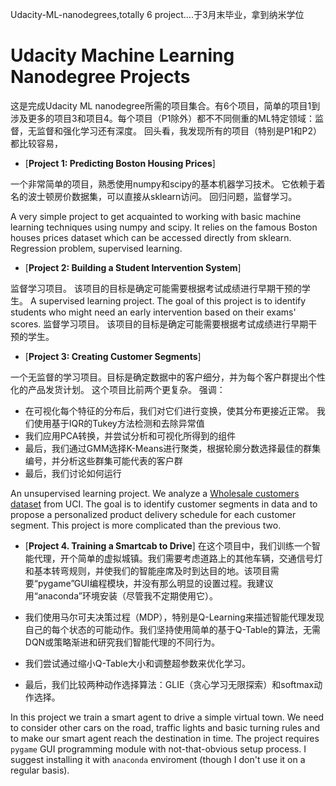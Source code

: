 Udacity-ML-nanodegrees,totally 6 project....于3月末毕业，拿到纳米学位
# Udacity Machine Learning Nanodegree Projects
这是完成Udacity ML nanodegree所需的项目集合。有6个项目，简单的项目1到涉及更多的项目3和项目4。每个项目（P1除外）都不不同侧重的ML特定领域：监督，无监督和强化学习还有深度。 回头看，我发现所有的项目（特别是P1和P2）都比较容易，

* [**Project 1: Predicting Boston Housing Prices**]

一个非常简单的项目，熟悉使用numpy和scipy的基本机器学习技术。 它依赖于着名的波士顿房价数据集，可以直接从sklearn访问。 回归问题，监督学习。

A very simple project to get acquainted to working with basic machine learning techniques using numpy and scipy. It relies on the famous Boston houses prices dataset which can be accessed directly from sklearn. Regression problem, supervised learning.

* [**Project 2: Building a Student Intervention System**]

监督学习项目。 该项目的目标是确定可能需要根据考试成绩进行早期干预的学生。
A supervised learning project. The goal of this project is to identify students who might need an early intervention based on their exams' scores. 监督学习项目。 该项目的目标是确定可能需要根据考试成绩进行早期干预的学生。


* [**Project 3: Creating Customer Segments**]

一个无监督的学习项目。目标是确定数据中的客户细分，并为每个客户群提出个性化的产品发货计划。 这个项目比前两个更复杂。 强调：

* 在可视化每个特征的分布后，我们对它们进行变换，使其分布更接近正常。 我们使用基于IQR的Tukey方法检测和去除异常值
* 我们应用PCA转换，并尝试分析和可视化所得到的组件
* 最后，我们通过GMM选择K-Means进行聚类，根据轮廓分数选择最佳的群集编号，并分析这些群集可能代表的客户群
* 最后，我们讨论如何运行

An unsupervised learning project. We analyze a [Wholesale customers dataset](https://archive.ics.uci.edu/ml/datasets/Wholesale+customers) from UCI. The goal is to identify customer segments in data and to propose a personalized product delivery schedule for each customer segment. This project is more complicated than the previous two. 

* [**Project 4. Training a Smartcab to Drive**]
在这个项目中，我们训练一个智能代理，开个简单的虚拟城镇。我们需要考虑道路上的其他车辆，交通信号灯和基本转弯规则，并使我们的智能座席及时到达目的地。该项目需要“pygame”GUI编程模块，并没有那么明显的设置过程。我建议用“anaconda”环境安装（尽管我不定期使用它）。

 * 我们使用马尔可夫决策过程（MDP），特别是Q-Learning来描述智能代理发现自己的每个状态的可能动作。我们坚持使用简单的基于Q-Table的算法，无需DQN或策略渐进和研究我们智能代理的不同行为。
 * 我们尝试通过缩小Q-Table大小和调整超参数来优化学习。
 * 最后，我们比较两种动作选择算法：GLIE（贪心学习无限探索）和softmax动作选择。 
 
In this project we train a smart agent to drive a simple virtual town. We need to consider other cars on the road, traffic lights and basic turning rules and to make our smart agent reach the destination in time. The project requires `pygame` GUI programming module with not-that-obvious setup process. I suggest installing it with `anaconda` enviroment (though I don't use it on a regular basis).
